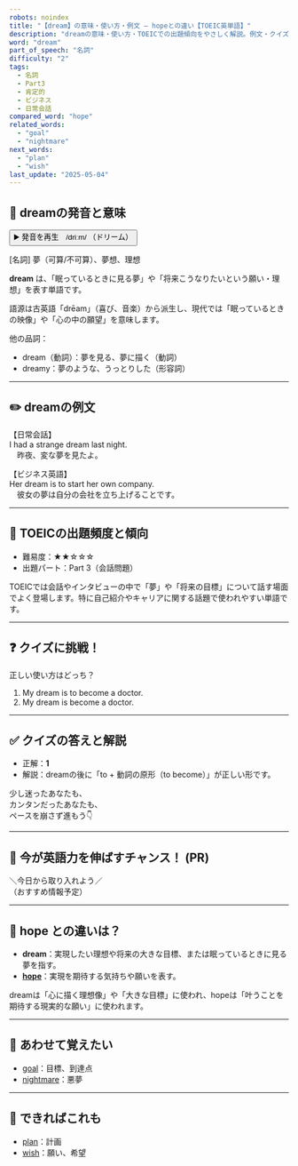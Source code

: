 ```yaml
---
robots: noindex
title: "【dream】の意味・使い方・例文 ― hopeとの違い【TOEIC英単語】"
description: "dreamの意味・使い方・TOEICでの出題傾向をやさしく解説。例文・クイズ付きでhopeとの違いもわかりやすく学べます。"
word: "dream"
part_of_speech: "名詞"
difficulty: "2"
tags:
  - 名詞
  - Part3
  - 肯定的
  - ビジネス
  - 日常会話
compared_word: "hope"
related_words:
  - "goal"
  - "nightmare"
next_words:
  - "plan"
  - "wish"
last_update: "2025-05-04"
---
```


## 🔰 dreamの発音と意味

<button class="play-audio" onclick="playTTS('dream')">
  <span class="play-audio-main">
    ▶️ 発音を再生　/driːm/
  </span>
  <span class="play-audio-sub">
    （ドリーム）
  </span>
</button>

[名詞] 夢（可算/不可算）、夢想、理想

**dream** は、「眠っているときに見る夢」や「将来こうなりたいという願い・理想」を表す単語です。

語源は古英語「drēam」（喜び、音楽）から派生し、現代では「眠っているときの映像」や「心の中の願望」を意味します。

他の品詞：  
- dream（動詞）：夢を見る、夢に描く（動詞）
- dreamy：夢のような、うっとりした（形容詞）

---

## ✏️ dreamの例文

【日常会話】  
I had a strange dream last night.  
　昨夜、変な夢を見たよ。

【ビジネス英語】  
Her dream is to start her own company.  
　彼女の夢は自分の会社を立ち上げることです。

---

## 🎯 TOEICの出題頻度と傾向

- 難易度：★★☆☆☆
- 出題パート：Part 3（会話問題）

TOEICでは会話やインタビューの中で「夢」や「将来の目標」について話す場面でよく登場します。特に自己紹介やキャリアに関する話題で使われやすい単語です。

---

## ❓ クイズに挑戦！

正しい使い方はどっち？

1. My dream is to become a doctor.  
2. My dream is become a doctor.

---

## ✅ クイズの答えと解説

- 正解：**1**
- 解説：dreamの後に「to + 動詞の原形（to become）」が正しい形です。

少し迷ったあなたも、  
カンタンだったあなたも、  
ペースを崩さず進もう👇️

---

## 🚀 今が英語力を伸ばすチャンス！ (PR)

<div class="info-center">
＼今日から取り入れよう／<br>  
（おすすめ情報予定）
</div>

---

## 🤔  hope との違いは？

- **dream**：実現したい理想や将来の大きな目標、または眠っているときに見る夢を指す。
- **[hope](/word/hope/)**：実現を期待する気持ちや願いを表す。

dreamは「心に描く理想像」や「大きな目標」に使われ、hopeは「叶うことを期待する現実的な願い」に使われます。

---

## 🧩 あわせて覚えたい

- [goal](/word/goal/)：目標、到達点
- [nightmare](/word/nightmare/)：悪夢

---

## 📖 できればこれも

- [plan](/word/plan/)：計画
- [wish](/word/wish/)：願い、希望

<!-- cvid: aid18_bid21 -->
